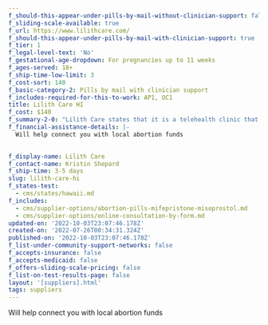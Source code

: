 ```yaml
---
f_should-this-appear-under-pills-by-mail-without-clinician-support: false
f_sliding-scale-available: true
f_url: https://www.lilithcare.com/
f_should-this-appear-under-pills-by-mail-with-clinician-support: true
f_tier: 1
f_legal-level-text: 'No'
f_gestational-age-dropdown: For pregnancies up to 11 weeks
f_ages-served: 18+
f_ship-time-low-limit: 3
f_cost-sort: 140
f_basic-category-2: Pills by mail with clinician support
f_includes-required-for-this-to-work: AP1, OC1
title: Lilith Care HI
f_cost: $140
f_summary-2-0: "Lilith Care states that it is a telehealth clinic that offers sexual and reproductive health care. We offer abortions up to 70 days from last menstrual period. The pills can only be mailed to Hawaii addresses.\n\n*   Quick, affordable, convenient access to safe and effective abortion pills through telehealth consultation.\n*   Offers phone and text support. Video consultation on request. \_\n*   Pricing does not include cost of follow up in-clinic treatment in the rare event it is needed.\n*   Does not currently accept Medicaid or insurance."
f_financial-assistance-details: |-
  Will help connect you with local abortion funds

  ‍
f_display-name: Lilith Care
f_contact-name: Kristin Shepard
f_ship-time: 3-5 days
slug: lilith-care-hi
f_states-test:
  - cms/states/hawaii.md
f_includes:
  - cms/supplier-options/abortion-pills-mifepristone-misoprostol.md
  - cms/supplier-options/online-consultation-by-form.md
updated-on: '2022-10-03T23:07:46.178Z'
created-on: '2022-07-26T00:34:31.324Z'
published-on: '2022-10-03T23:07:46.178Z'
f_list-under-community-support-networks: false
f_accepts-insurance: false
f_accepts-medicaid: false
f_offers-sliding-scale-pricing: false
f_list-on-test-results-page: false
layout: '[suppliers].html'
tags: suppliers
---
```


Will help connect you with local abortion funds
